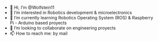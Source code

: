 - 👋 Hi, I’m @Wolfstein11
- 👀 I’m interested in Robotics development & microelectronics
- 🌱 I’m currently learning Robotics Operating System (ROS) & Raspberry Pi - Arduino based proyects
- 💞️ I’m looking to collaborate on engineering proyects
- 📫 How to reach me: by mail

<!---
Wolfstein11/Wolfstein11 is a ✨ special ✨ repository because its `README.md` (this file) appears on your GitHub profile.
You can click the Preview link to take a look at your changes.
--->
